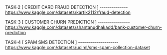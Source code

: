 TASK-2 [ CREDIT CARD FRAUD DETECTION ] --------------https://www.kaggle.com/datasets/kartik2112/fraud-detection


TASK-3 [ CUSTOMER CHURN PREDICTION ] ----------------https://www.kaggle.com/datasets/shantanudhakadd/bank-customer-churn-prediction



TASK-4 [  SPAM SMS DETECTION  ] --------------------https://www.kaggle.com/datasets/uciml/sms-spam-collection-dataset
